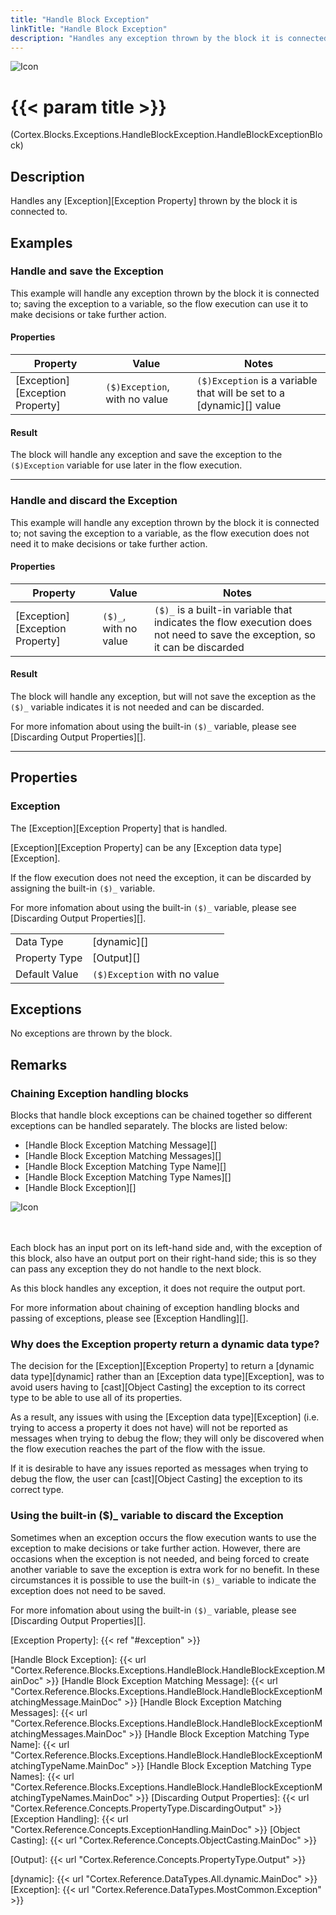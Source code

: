 ```yaml
---
title: "Handle Block Exception"
linkTitle: "Handle Block Exception"
description: "Handles any exception thrown by the block it is connected to."
---
```


![Icon](/blocks/exceptions-handle-block-block-icon.png)

# {{< param title >}}

<p class="namespace">(Cortex.Blocks.Exceptions.HandleBlockException.HandleBlockExceptionBlock)</p>

## Description

Handles any [Exception][Exception Property] thrown by the block it is connected to.

## Examples

### Handle and save the Exception

This example will handle any exception thrown by the block it is connected to; saving the exception to a variable, so the flow execution can use it to make decisions or take further action.

#### Properties

| Property           | Value                     | Notes                                    |
|--------------------|---------------------------|------------------------------------------|
| [Exception][Exception Property] | `($)Exception`, with no value | `($)Exception` is a variable that will be set to a [dynamic][] value |

#### Result

The block will handle any exception and save the exception to the `($)Exception` variable for use later in the flow execution.

***

### Handle and discard the Exception

This example will handle any exception thrown by the block it is connected to; not saving the exception to a variable, as the flow execution does not need it to make decisions or take further action.

#### Properties

| Property           | Value                     | Notes                                    |
|--------------------|---------------------------|------------------------------------------|
| [Exception][Exception Property] | `($)_`, with no value | `($)_` is a built-in variable that indicates the flow execution does not need to save the exception, so it can be discarded |

#### Result

The block will handle any exception, but will not save the exception as the `($)_` variable indicates it is not needed and can be discarded.

For more infomation about using the built-in `($)_` variable, please see [Discarding Output Properties][].

***

## Properties

### Exception

The [Exception][Exception Property] that is handled.

[Exception][Exception Property] can be any [Exception data type][Exception].

If the flow execution does not need the exception, it can be discarded by assigning the built-in `($)_` variable.

For more infomation about using the built-in `($)_` variable, please see [Discarding Output Properties][].

| | |
|--------------------|---------------------------|
| Data Type | [dynamic][] |
| Property Type | [Output][] |
| Default Value | `($)Exception` with no value |

## Exceptions

No exceptions are thrown by the block.

## Remarks

### Chaining Exception handling blocks

Blocks that handle block exceptions can be chained together so different exceptions can be handled separately. The blocks are listed below:

* [Handle Block Exception Matching Message][]
* [Handle Block Exception Matching Messages][]
* [Handle Block Exception Matching Type Name][]
* [Handle Block Exception Matching Type Names][]
* [Handle Block Exception][]

![Icon](/images/chaining-handle-block-exception-blocks.png)<br/><br/><br/>

Each block has an input port on its left-hand side and, with the exception of this block, also have an output port on their right-hand side; this is so they can pass any exception they do not handle to the next block.

As this block handles any exception, it does not require the output port.

For more information about chaining of exception handling blocks and passing of exceptions, please see [Exception Handling][].

### Why does the Exception property return a dynamic data type?

The decision for the [Exception][Exception Property] to return a [dynamic data type][dynamic] rather than an [Exception data type][Exception], was to avoid users having to [cast][Object Casting] the exception to its correct type to be able to use all of its properties.

As a result, any issues with using the [Exception data type][Exception] (i.e. trying to access a property it does not have) will not be reported as messages when trying to debug the flow; they will only be discovered when the flow execution reaches the part of the flow with the issue.

If it is desirable to have any issues reported as messages when trying to debug the flow, the user can [cast][Object Casting] the exception to its correct type.

### Using the built-in ($)_ variable to discard the Exception

Sometimes when an exception occurs the flow execution wants to use the exception to make decisions or take further action. However, there are occasions when the exception is not needed, and being forced to create another variable to save the exception is extra work for no benefit. In these circumstances it is possible to use the built-in `($)_` variable to indicate the exception does not need to be saved.

For more infomation about using the built-in `($)_` variable, please see [Discarding Output Properties][].

[Exception Property]: {{< ref "#exception" >}}

[Handle Block Exception]: {{< url "Cortex.Reference.Blocks.Exceptions.HandleBlock.HandleBlockException.MainDoc" >}}
[Handle Block Exception Matching Message]: {{< url "Cortex.Reference.Blocks.Exceptions.HandleBlock.HandleBlockExceptionMatchingMessage.MainDoc" >}}
[Handle Block Exception Matching Messages]: {{< url "Cortex.Reference.Blocks.Exceptions.HandleBlock.HandleBlockExceptionMatchingMessages.MainDoc" >}}
[Handle Block Exception Matching Type Name]: {{< url "Cortex.Reference.Blocks.Exceptions.HandleBlock.HandleBlockExceptionMatchingTypeName.MainDoc" >}}
[Handle Block Exception Matching Type Names]: {{< url "Cortex.Reference.Blocks.Exceptions.HandleBlock.HandleBlockExceptionMatchingTypeNames.MainDoc" >}}
[Discarding Output Properties]: {{< url "Cortex.Reference.Concepts.PropertyType.DiscardingOutput" >}}
[Exception Handling]: {{< url "Cortex.Reference.Concepts.ExceptionHandling.MainDoc" >}}
[Object Casting]: {{< url "Cortex.Reference.Concepts.ObjectCasting.MainDoc" >}}

[Output]: {{< url "Cortex.Reference.Concepts.PropertyType.Output" >}}

[dynamic]: {{< url "Cortex.Reference.DataTypes.All.dynamic.MainDoc" >}}
[Exception]: {{< url "Cortex.Reference.DataTypes.MostCommon.Exception" >}}
